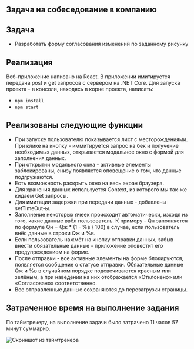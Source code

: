 ## Задача на собеседование в компанию

## Задача
- Разработать форму согласования изменений по заданному рисунку

## Реализация
Веб-приложение написано на React. В приложении имитируется передача post и get запросов с сервером на .NET Core. 
Для запуска проекта - в консоли, находясь в корне проекта, написать:  
- ``` npm install ``` 
- ``` npm start ``` 

## Реализованы следующие функции
- При запуске пользователю показывается лист с месторождениями. При клике на кнопку - иммитируется запрос на бек и получение необходимых данных, открывается модальное окно с формой для заполнения данных.
- При открытии модального окна - активные элементы заблокированы, снизу появляется оповещение о том, что данные подгружаются.
- Есть возможность раскрыть окно на весь экран браузера.
- Для хранения данных используется Context, из которого мы так-же кидаем Get запросы.
- Для имитации задержки при передачи данных - добавлены setTimeOut-ы.
- Заполнение некоторых ячеек происходит автоматически, изходя из того, какие данные ввёл пользователь. К примеру - Qн заполняется по формуле Qн = Qж * (1 - %в / 100) в случае, если пользователь внёс данные в строки Qж и %в.
- Если пользователь нажмёт на кнопку отправки данных, забыв внести обязательные данные - приложение оповестит его предупреждением на форме.
- После отправки - все активные элементы на форме блокируются, появляется сообщение о статусе отправки. Обязательные данные Qж и %в в случайном порядке подсвечиваются красным или зелёным, а при наведении на них отображается «Отклонено» или «Согласовано» соответственно.
- Все отправленные данные сохраняются до перезагрузки страницы.

## Затраченное время на выполнение задания
По таймтрекеру, на выполнение задачи было затрачено 11 часов 57 минут суммарно.

![Скриншот из таймтрекера](https://downloader.disk.yandex.ru/preview/15cc72d1b15b4b6a9ae5432a40953dd0a93c733e5dff260d2ffa72183574a784/633e4492/TUU-CvWnXRlgYMiyq5s3YdhBUC3uJyUfVGy_jk1DdKpCehEP2xzQPFie6X5lpcQyCKolZV156M75agJpvNeF9Q%3D%3D?uid=0&filename=2022-10-06_05-59-07.png&disposition=inline&hash=&limit=0&content_type=image%2Fpng&owner_uid=0&tknv=v2&size=2048x2048)
